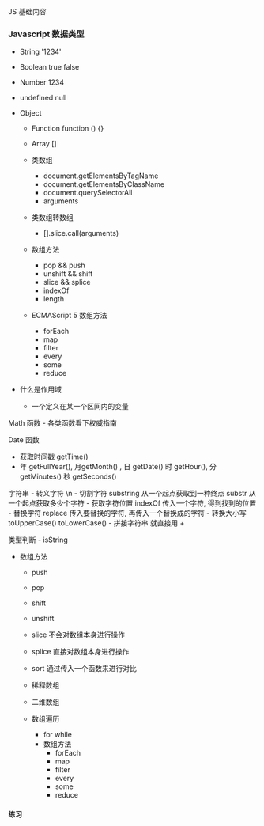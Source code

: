 JS 基础内容

### Javascript 数据类型

<!--ECMAScript -->

+ String '1234'
+ Boolean true false
+ Number 1234
+ undefined null 
+ Object
    - Function function () {}
    - Array []
   
    - 类数组
        - document.getElementsByTagName
        - document.getElementsByClassName
        - document.querySelectorAll
        - arguments
    
    - 类数组转数组
        - [].slice.call(arguments)
    
    - 数组方法
        - pop && push
        - unshift && shift
        - slice && splice
        - indexOf
        - length
        
    - ECMAScript 5 数组方法
        - forEach
        - map
        - filter
        - every
        - some
        - reduce

+ 什么是作用域
    - 一个定义在某一个区间内的变量
    
Math 函数
    - 各类函数看下权威指南
    
Date 函数
   - 获取时间戳 getTime()
   - 年 getFullYear(), 月getMonth() , 日 getDate() 时 getHour(), 分 getMinutes() 秒 getSeconds()

字符串
    - 转义字符 \n
    - 切割字符 substring 从一个起点获取到一种终点  substr 从一个起点获取多少个字符
    - 获取字符位置 indexOf 传入一个字符, 得到找到的位置
    - 替换字符 replace 传入要替换的字符, 再传入一个替换成的字符
    - 转换大小写 toUpperCase() toLowerCase()
    - 拼接字符串 就直接用 + 

类型判断
    - isString
    

+ 数组方法
    - push
    - pop
    - shift
    - unshift
    - slice 不会对数组本身进行操作
    - splice 直接对数组本身进行操作
    - sort 通过传入一个函数来进行对比 
        
    - 稀释数组
    - 二维数组
    - 数组遍历
        - for while
        - 数组方法
            - forEach
            - map
            - filter
            - every
            - some
            - reduce
 
#### 练习

